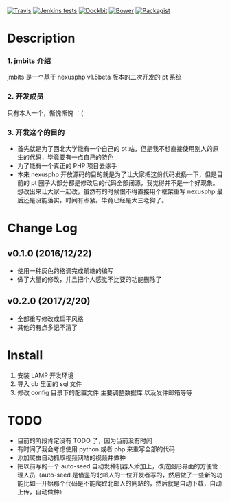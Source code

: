 [![Travis](https://img.shields.io/travis/rust-lang/rust.svg)]()
[![Jenkins tests](https://img.shields.io/jenkins/t/https/jenkins.qa.ubuntu.com/view/Precise/view/All%20Precise/job/precise-desktop-amd64_default.svg)]()
[![Dockbit](https://img.shields.io/dockbit/DockbitStatus/health.svg?token=TvavttxFHJ4qhnKstDxrvBXM)]()
[![Bower](https://img.shields.io/bower/v/bootstrap.svg)]()
[![Packagist](https://img.shields.io/packagist/l/doctrine/orm.svg)]()


# Description

### 1. jmbits 介绍
   jmbits 是一个基于 nexusphp v1.5beta 版本的二次开发的 pt 系统
### 2. 开发成员
   只有本人一个，惭愧惭愧 ：(
### 3. 开发这个的目的
   * 首先就是为了西北大学能有一个自己的 pt 站，但是我不想直接使用别人的原生的代码，毕竟要有一点自己的特色
   * 为了能有一个真正的 PHP 项目去练手
   * 本来 nexusphp 开放源码的目的就是为了让大家把这份代码发扬一下，但是目前的 pt 圈子大部分都是修改后的代码全部闭源，我觉得并不是一个好现象。想改出来让大家一起改，虽然有的时候恨不得直接用个框架重写 nexusphp 最后还是没能落实，时间有点紧。毕竟已经是大三老狗了。
   
# Change Log

## v0.1.0 (2016/12/22)
* 使用一种灰色的格调完成前端的编写
* 做了大量的修改，并且把个人感觉不比要的功能删除了

## v0.2.0 (2017/2/20)
* 全部重写修改成扁平风格
* 其他的有点多记不清了


# Install 
1. 安装 LAMP 开发环境
2. 导入 db 里面的 sql 文件
3. 修改 config 目录下的配置文件 主要调整数据库  以及发件邮箱等等

# TODO
* 目前的阶段肯定没有 TODO 了，因为当前没有时间
* 有时间了我会考虑使用 python 或者 php 来重写全部的代码
* 添加爬虫自动抓取视频网站的视频并做种
* 把以前写的一个 auto-seed 自动发种机器人添加上，改成图形界面的方便管理人员（auto-seed 是借鉴的北邮人的一位开发者写的，然后做了一些新的功能比如一开始那个代码是不能爬取北邮人的网站的，然后就是自动下载，自动上传，自动做种）
